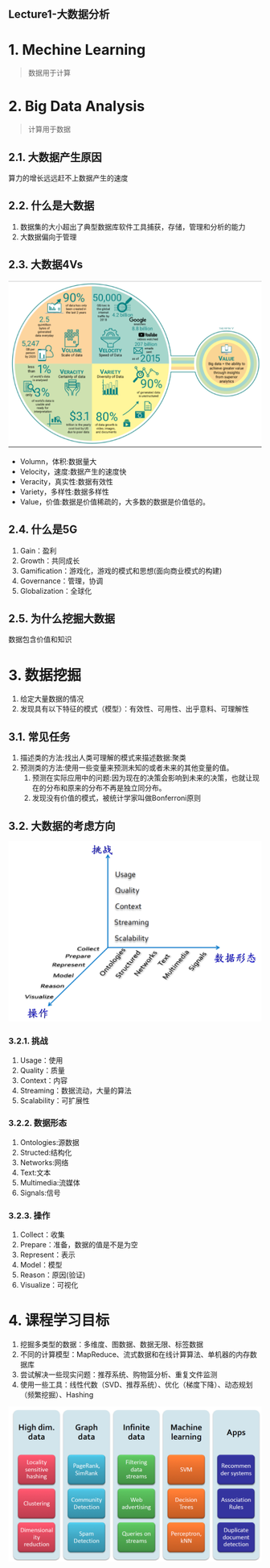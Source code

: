 Lecture1-大数据分析
---

# 1. Mechine Learning
> 数据用于计算

# 2. Big Data Analysis
> 计算用于数据

## 2.1. 大数据产生原因
算力的增长远远赶不上数据产生的速度

## 2.2. 什么是大数据
1. 数据集的大小超出了典型数据库软件工具捕获，存储，管理和分析的能力
2. 大数据偏向于管理

## 2.3. 大数据4Vs
![](img/lec1/1.png)

- Volumn，体积:数据量大
- Velocity，速度:数据产生的速度快
- Veracity，真实性:数据有效性
- Variety，多样性:数据多样性
- Value，价值:数据是价值稀疏的，大多数的数据是价值低的。

## 2.4. 什么是5G
1. Gain：盈利
2. Growth：共同成长
3. Gamification：游戏化，游戏的模式和思想(面向商业模式的构建)
4. Governance：管理，协调
5. Globalization：全球化

## 2.5. 为什么挖掘大数据
数据包含价值和知识

# 3. 数据挖掘
1. 给定大量数据的情况
2. 发现具有以下特征的模式（模型）：有效性、可用性、出乎意料、可理解性

## 3.1. 常见任务
1. 描述类的方法:找出人类可理解的模式来描述数据:聚类
2. 预测类的方法:使用一些变量来预测未知的或者未来的其他变量的值。
   1. 预测在实际应用中的问题:因为现在的决策会影响到未来的决策，也就让现在的分布和原来的分布不再是独立同分布。
   2. 发现没有价值的模式，被统计学家叫做Bonferroni原则

## 3.2. 大数据的考虑方向
![](img/lec1/2.png)

### 3.2.1. 挑战
1. Usage：使用
2. Quality：质量
3. Context：内容
4. Streaming：数据流动，大量的算法
5. Scalability：可扩展性

### 3.2.2. 数据形态
1. Ontologies:源数据
2. Structed:结构化
3. Networks:网络
4. Text:文本
5. Multimedia:流媒体
6. Signals:信号

### 3.2.3. 操作
1. Collect：收集
2. Prepare：准备，数据的值是不是为空
3. Represent：表示
4. Model：模型
5. Reason：原因(验证)
6. Visualize：可视化

# 4. 课程学习目标
1. 挖掘多类型的数据：多维度、图数据、数据无限、标签数据
2. 不同的计算模型：MapReduce、流式数据和在线计算算法、单机器的内存数据库
3. 尝试解决一些现实问题：推荐系统、购物篮分析、重复文件监测
4. 使用一些工具：线性代数（SVD、推荐系统）、优化（梯度下降）、动态规划（频繁挖掘）、Hashing

![](img/lec1/3.png)
